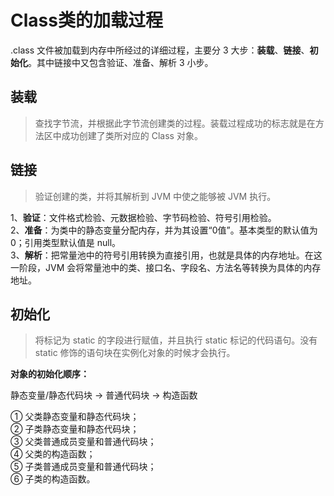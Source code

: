 # Class类的加载过程

.class 文件被加载到内存中所经过的详细过程，主要分 3 大步：**装载**、**链接**、**初始化**。其中链接中又包含验证、准备、解析 3 小步。

## 装载

>查找字节流，并根据此字节流创建类的过程。装载过程成功的标志就是在方法区中成功创建了类所对应的 Class 对象。

## 链接

>验证创建的类，并将其解析到 JVM 中使之能够被 JVM 执行。

1、**验证**：文件格式检验、元数据检验、字节码检验、符号引用检验。  
2、**准备**：为类中的静态变量分配内存，并为其设置“0值”。基本类型的默认值为 0；引用类型默认值是 null。  
3、**解析**：把常量池中的符号引用转换为直接引用，也就是具体的内存地址。在这一阶段，JVM 会将常量池中的类、接口名、字段名、方法名等转换为具体的内存地址。

## 初始化

>将标记为 static 的字段进行赋值，并且执行 static 标记的代码语句。没有 static 修饰的语句块在实例化对象的时候才会执行。

**对象的初始化顺序：**

静态变量/静态代码块 -> 普通代码块 -> 构造函数

① 父类静态变量和静态代码块；  
② 子类静态变量和静态代码块；  
③ 父类普通成员变量和普通代码块；  
④ 父类的构造函数；  
⑤ 子类普通成员变量和普通代码块；  
⑥ 子类的构造函数。  